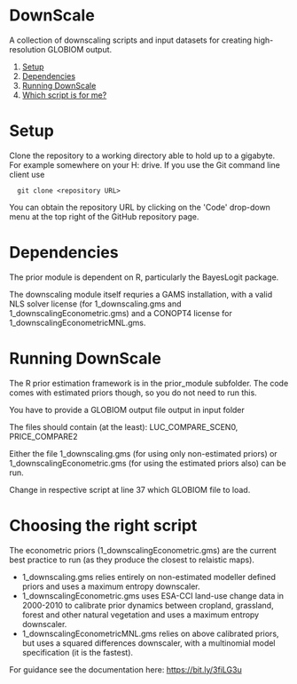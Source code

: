 # DownScale
A collection of downscaling scripts and input datasets for creating high-resolution GLOBIOM output.

1. [Setup](#-setup) 
2. [Dependencies](#-dependencies)
3. [Running DownScale](#-running-downscale)
4. [Which script is for me?](#-choosing-the-right-script)

# Setup
Clone the repository to a working directory able to hold up to a gigabyte. For example somewhere on your H: drive. If you use the Git command line client use

      git clone <repository URL>

You can obtain the repository URL by clicking on the 'Code' drop-down menu at the top right of the GitHub repository page.

# Dependencies

The prior module is dependent on R, particularly the BayesLogit package.

The downscaling module itself requries a GAMS installation, with a valid NLS solver license (for 1_downscaling.gms and 1_downscalingEconometric.gms) and a CONOPT4 license for 1_downscalingEconometricMNL.gms.

# Running DownScale

The R prior estimation framework is in the prior_module subfolder. The code comes with estimated priors though, so you do not need to run this.

You have to provide a GLOBIOM output file output in input folder

The files should contain (at the least): LUC_COMPARE_SCEN0, PRICE_COMPARE2

Either the file 1_downscaling.gms (for using only non-estimated priors) or 1_downscalingEconometric.gms (for using the estimated priors also) can be run.

Change in respective script at line 37 which GLOBIOM file to load.

# Choosing the right script

The econometric priors (1_downscalingEconometric.gms) are the current best practice to run (as they produce the closest to relaistic maps).

- 1_downscaling.gms relies entirely on non-estimated modeller defined priors and uses a maximum entropy downscaler.
- 1_downscalingEconometric.gms uses ESA-CCI land-use change data in 2000-2010 to calibrate prior dynamics between cropland, grassland, forest and other natural vegetation and uses a maximum entropy downscaler.
- 1_downscalingEconometricMNL.gms relies on above calibrated priors, but uses a squared differences downscaler, with a multinomial model specification (it is the fastest).

For guidance see the documentation here: https://bit.ly/3fiLG3u
